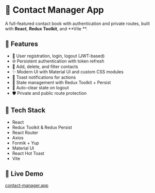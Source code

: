 # 📱 Contact Manager App

A full-featured contact book with authentication and private routes, built with **React**, **Redux Toolkit**, and **Vite
**.

## 🚀 Features

- 🔐 User registration, login, logout (JWT-based)
- 🌐 Persistent authentication with token refresh
- 🧾 Add, delete, and filter contacts
- ✨ Modern UI with Material UI and custom CSS modules
- 🔔 Toast notifications for actions
- 🧠 State management with Redux Toolkit + Persist
- 🔄 Auto-clear state on logout
- 🛡 Private and public route protection

## 🧩 Tech Stack

- React
- Redux Toolkit & Redux Persist
- React Router
- Axios
- Formik + Yup
- Material UI
- React Hot Toast
- Vite

## 🔗 Live Demo

[contact-manager.app](contact-manager-denismahei-projects.vercel.app/)

